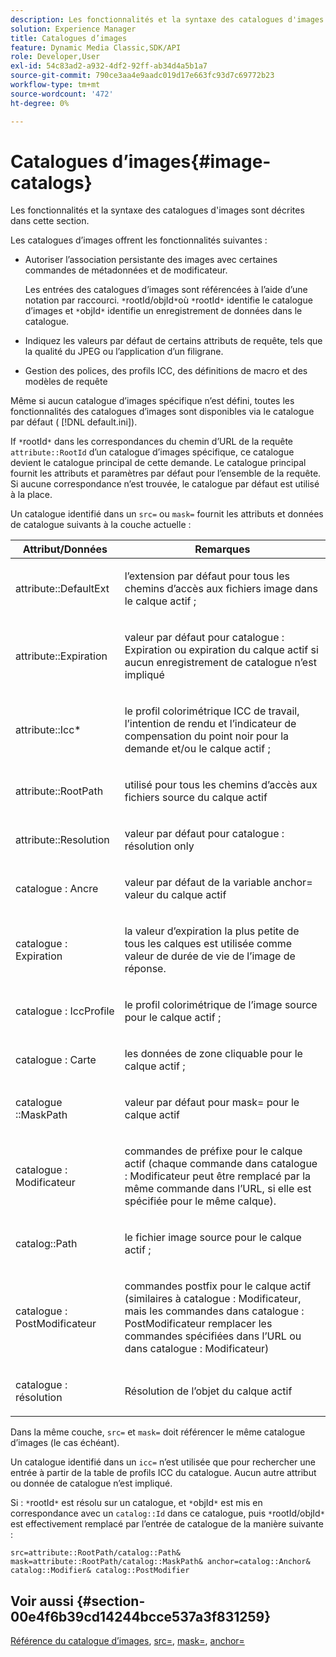 ```yaml
---
description: Les fonctionnalités et la syntaxe des catalogues d'images sont décrites dans cette section.
solution: Experience Manager
title: Catalogues d’images
feature: Dynamic Media Classic,SDK/API
role: Developer,User
exl-id: 54c83ad2-a932-4df2-92ff-ab34d4a5b1a7
source-git-commit: 790ce3aa4e9aadc019d17e663fc93d7c69772b23
workflow-type: tm+mt
source-wordcount: '472'
ht-degree: 0%

---
```


# Catalogues d’images{#image-catalogs}

Les fonctionnalités et la syntaxe des catalogues d&#39;images sont décrites dans cette section.

Les catalogues d’images offrent les fonctionnalités suivantes :

* Autoriser l’association persistante des images avec certaines commandes de métadonnées et de modificateur.

   Les entrées des catalogues d’images sont référencées à l’aide d’une notation par raccourci. `*`rootId/objId`*`où `*`rootId`*` identifie le catalogue d’images et `*`objId`*` identifie un enregistrement de données dans le catalogue.
* Indiquez les valeurs par défaut de certains attributs de requête, tels que la qualité du JPEG ou l’application d’un filigrane.
* Gestion des polices, des profils ICC, des définitions de macro et des modèles de requête

Même si aucun catalogue d’images spécifique n’est défini, toutes les fonctionnalités des catalogues d’images sont disponibles via le catalogue par défaut ( [!DNL default.ini]).

If `*`rootId`*` dans les correspondances du chemin d’URL de la requête `attribute::RootId` d’un catalogue d’images spécifique, ce catalogue devient le catalogue principal de cette demande. Le catalogue principal fournit les attributs et paramètres par défaut pour l’ensemble de la requête. Si aucune correspondance n’est trouvée, le catalogue par défaut est utilisé à la place.

Un catalogue identifié dans un `src=` ou `mask=` fournit les attributs et données de catalogue suivants à la couche actuelle :

<table id="table_D3FA66EA5D054745900DE5A120885AA8"> 
 <thead> 
  <tr> 
   <th class="entry"> <b> Attribut/Données</b> </th> 
   <th class="entry"> <b> Remarques</b> </th> 
  </tr> 
 </thead>
 <tbody> 
  <tr> 
   <td> <p> <span class="codeph"> attribute::DefaultExt</span> </p> </td> 
   <td> <p> l’extension par défaut pour tous les chemins d’accès aux fichiers image dans le calque actif ; </p> </td> 
  </tr> 
  <tr> 
   <td> <p> <span class="codeph"> attribute::Expiration</span> </p> </td> 
   <td> <p> valeur par défaut pour <span class="codeph"> catalogue : Expiration</span> ou expiration du calque actif si aucun enregistrement de catalogue n’est impliqué </p> </td> 
  </tr> 
  <tr> 
   <td> <p> <span class="codeph"> attribute::Icc*</span> </p> </td> 
   <td> <p> le profil colorimétrique ICC de travail, l’intention de rendu et l’indicateur de compensation du point noir pour la demande et/ou le calque actif ; </p> </td> 
  </tr> 
  <tr> 
   <td> <p> <span class="codeph"> attribute::RootPath</span> </p> </td> 
   <td> <p> utilisé pour tous les chemins d’accès aux fichiers source du calque actif </p> </td> 
  </tr> 
  <tr> 
   <td> <p> <span class="codeph"> attribute::Resolution</span> </p> </td> 
   <td> <p> valeur par défaut pour <span class="codeph"> catalogue : résolution</span> only </p> </td> 
  </tr> 
  <tr> 
   <td> <p> <span class="codeph"> catalogue : Ancre</span> </p> </td> 
   <td> <p> valeur par défaut de la variable <span class="codeph"> anchor=</span> valeur du calque actif </p> </td> 
  </tr> 
  <tr> 
   <td> <p> <span class="codeph"> catalogue : Expiration</span> </p> </td> 
   <td> <p> la valeur d’expiration la plus petite de tous les calques est utilisée comme valeur de durée de vie de l’image de réponse. </p> </td> 
  </tr> 
  <tr> 
   <td> <p> <span class="codeph"> catalogue : IccProfile</span> </p> </td> 
   <td> <p> le profil colorimétrique de l’image source pour le calque actif ; </p> </td> 
  </tr> 
  <tr> 
   <td> <p> <span class="codeph"> catalogue : Carte</span> </p> </td> 
   <td> <p> les données de zone cliquable pour le calque actif ; </p> </td> 
  </tr> 
  <tr> 
   <td> <p> <span class="codeph"> catalogue ::MaskPath</span> </p> </td> 
   <td> <p> valeur par défaut pour <span class="codeph"> mask=</span> pour le calque actif </p> </td> 
  </tr> 
  <tr> 
   <td> <p> <span class="codeph"> catalogue : Modificateur</span> </p> </td> 
   <td> <p> commandes de préfixe pour le calque actif (chaque commande dans <span class="codeph"> catalogue : Modificateur</span> peut être remplacé par la même commande dans l’URL, si elle est spécifiée pour le même calque). </p> </td> 
  </tr> 
  <tr> 
   <td> <p> <span class="codeph"> catalog::Path</span> </p> </td> 
   <td> <p> le fichier image source pour le calque actif ; </p> </td> 
  </tr> 
  <tr> 
   <td> <p> <span class="codeph"> catalogue : PostModificateur</span> </p> </td> 
   <td> <p> commandes postfix pour le calque actif (similaires à <span class="codeph"> catalogue : Modificateur</span>, mais les commandes dans <span class="codeph"> catalogue : PostModificateur</span> remplacer les commandes spécifiées dans l’URL ou dans <span class="codeph"> catalogue : Modificateur</span>) </p> </td> 
  </tr> 
  <tr> 
   <td> <p> <span class="codeph"> catalogue : résolution</span> </p> </td> 
   <td> <p> Résolution de l’objet du calque actif </p> </td> 
  </tr> 
 </tbody> 
</table>

Dans la même couche, `src=` et `mask=` doit référencer le même catalogue d’images (le cas échéant).

Un catalogue identifié dans un `icc=` n’est utilisée que pour rechercher une entrée à partir de la table de profils ICC du catalogue. Aucun autre attribut ou donnée de catalogue n’est impliqué.

Si : `*`rootId`*` est résolu sur un catalogue, et `*`objId`*` est mis en correspondance avec un `catalog::Id` dans ce catalogue, puis `*`rootId/objId`*` est effectivement remplacé par l’entrée de catalogue de la manière suivante :

`src=attribute::RootPath/catalog::Path& mask=attribute::RootPath/catalog::MaskPath& anchor=catalog::Anchor& catalog::Modifier& catalog::PostModifier`

## Voir aussi {#section-00e4f6b39cd14244bcce537a3f831259}

[Référence du catalogue d’images](../../../../../is-api/image-catalog/image-serving-api-ref/c-image-catalog-reference/c-overview/c-overview.md#concept-9ce2b6a133de45f783e95cabc5810ac3), [src=](../../../../../is-api/http-ref/image-serving-api-ref/c-http-protocol-reference/c-command-reference/r-src.md#reference-f6506637778c4c69bf106a7924a91ab1), [mask=](../../../../../is-api/http-ref/image-serving-api-ref/c-http-protocol-reference/c-command-reference/r-mask.md#reference-922254e027404fb890b850e2723ee06e), [anchor=](../../../../../is-api/http-ref/image-serving-api-ref/c-http-protocol-reference/c-command-reference/r-anchor.md#reference-6661e548ab284b82828d8d94c8ddeb7c)
